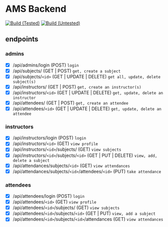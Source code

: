 # AMS Backend

[![Build (Tested)](https://github.com/MinaSaad47/ams-backend/actions/workflows/ci-build-tested.yml/badge.svg)](https://github.com/MinaSaad47/ams-backend/actions/workflows/ci-build-tested.yml)
[![Build (Untested)](https://github.com/MinaSaad47/ams-backend/actions/workflows/ci-build-untested.yml/badge.svg)](https://github.com/MinaSaad47/ams-backend/actions/workflows/ci-build-untested.yml)

## endpoints

### admins

- [x] /api/admins/login (POST) `login`
- [x] /api/subjects/ (GET | POST) `get, create a subject`
- [x] /api/subjects/`<id>` (GET | UPDATE | DELETE) `get all, update, delete subject(s)`
- [x] /api/instructors/ (GET | POST) `get, create an instructor(s)`
- [x] /api/instructors/`<id>` (GET | UPDATE | DELETE) `get, update, delete an instructor`
- [x] /api/attendees/ (GET | POST) `get, create an attendee`
- [x] /api/attendees/`<id>` (GET | UPDATE | DELETE) `get, update, delete an attendee`

### instructors

- [x] /api/instructors/login (POST) `login`
- [x] /api/instructors/`<id>` (GET) `view profile`
- [x] /api/instructors/`<id>`/subjects/ (GET) `view subjects`
- [x] /api/instructors/`<id>`/subjects/`<id>` (GET | PUT | DELETE) `view, add, delete a subject`
- [x] /api/attendances/subjects/`<id>` (GET) `view attendances`
- [x] /api/attendances/subjects/`<id>`/attendees/`<id>` (PUT) `take attendance`

### attendees

- [x] /api/attendees/login (POST) `login`
- [x] /api/attendees/`<id>` (GET) `view profile`
- [x] /api/attendees/`<id>`/subjects/ (GET) `view subjects`
- [x] /api/attendees/`<id>`/subjects/`<id>` (GET | PUT) `view, add a subject`
- [x] /api/attendees/`<id>`/subjects/`<id>`/attendances (GET) `view attendances`
